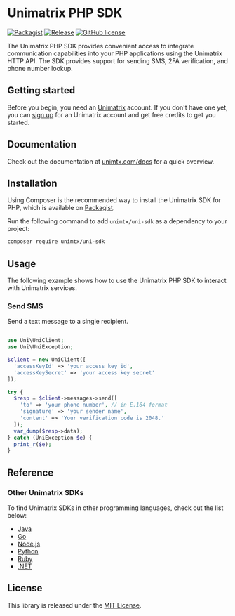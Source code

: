 # Unimatrix PHP SDK

[![Packagist](https://img.shields.io/packagist/v/unimtx/uni-sdk.svg)](https://packagist.org/packages/unimtx/uni-sdk) [![Release](https://img.shields.io/github/release/unimtx/uni-php-sdk.svg)](https://github.com/unimtx/uni-php-sdk/releases/latest) [![GitHub license](https://img.shields.io/badge/license-MIT-brightgreen.svg)](https://github.com/unimtx/uni-php-sdk/blob/main/LICENSE)

The Unimatrix PHP SDK provides convenient access to integrate communication capabilities into your PHP applications using the Unimatrix HTTP API. The SDK provides support for sending SMS, 2FA verification, and phone number lookup.

## Getting started

Before you begin, you need an [Unimatrix](https://www.unimtx.com/) account. If you don't have one yet, you can [sign up](https://www.unimtx.com/signup?s=php.sdk.gh) for an Unimatrix account and get free credits to get you started.

## Documentation

Check out the documentation at [unimtx.com/docs](https://www.unimtx.com/docs) for a quick overview.

## Installation

Using Composer is the recommended way to install the Unimatrix SDK for PHP, which is available on [Packagist](https://packagist.org/packages/unimtx/uni-sdk).

Run the following command to add `unimtx/uni-sdk` as a dependency to your project:

```bash
composer require unimtx/uni-sdk
```

## Usage

The following example shows how to use the Unimatrix PHP SDK to interact with Unimatrix services.

### Send SMS

Send a text message to a single recipient.

```php

use Uni\UniClient;
use Uni\UniException;

$client = new UniClient([
  'accessKeyId' => 'your access key id',
  'accessKeySecret' => 'your access key secret'
]);

try {
  $resp = $client->messages->send([
    'to' => 'your phone number', // in E.164 format
    'signature' => 'your sender name',
    'content' => 'Your verification code is 2048.'
  ]);
  var_dump($resp->data);
} catch (UniException $e) {
  print_r($e);
}

```

## Reference

### Other Unimatrix SDKs

To find Unimatrix SDKs in other programming languages, check out the list below:

- [Java](https://github.com/unimtx/uni-java-sdk)
- [Go](https://github.com/unimtx/uni-go-sdk)
- [Node.js](https://github.com/unimtx/uni-node-sdk)
- [Python](https://github.com/unimtx/uni-python-sdk)
- [Ruby](https://github.com/unimtx/uni-ruby-sdk)
- [.NET](https://github.com/unimtx/uni-dotnet-sdk)

## License

This library is released under the [MIT License](https://github.com/unimtx/uni-php-sdk/blob/main/LICENSE).
